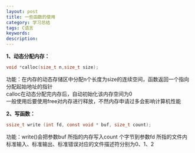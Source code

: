 ```yaml
---
layout: post
title: 一些函数的使用
category: 学习总结
tags: C语言
keywords: 
description:
---
```

**1、动态分配内存：**  

``` c
void *calloc(size_t n,size_t size);
```  

功能：在内存的动态存储区中分配n个长度为size的连续空间，函数返回一个指向分配起始地址的指针  
calloc在动态分配完内存后，自动初始化该内存空间为0  
一般使用后要使用free对内存进行释放，不然内存申请过多会影响计算机性能  


**2、写函数：**  

``` c
ssize_t write (int fd, const void * buf, size_t count);

```  

功能：write()会把参数buf 所指的内存写入count 个字节到参数fd 所指的文件内  
标准输入、标准输出、标准错误对应的文件描述符分别为0、1、2

  

  
